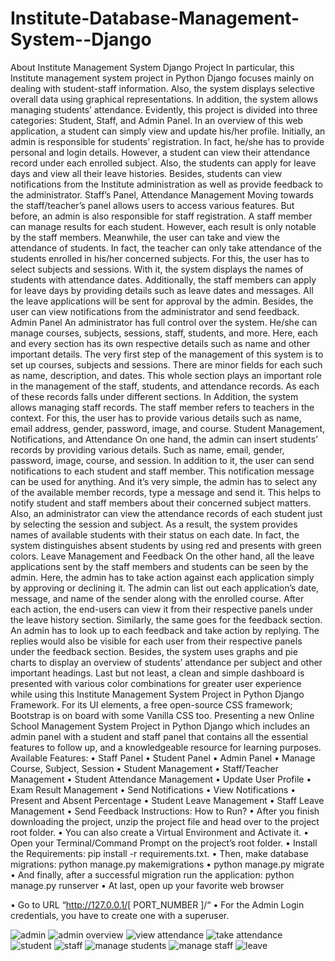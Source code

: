 # Institute-Database-Management-System--Django
About Institute Management System Django Project
In particular, this Institute management system project in Python Django focuses mainly on dealing with student-staff information. Also, the system displays selective overall data using graphical representations. In addition, the system allows managing students’ attendance. Evidently, this project is divided into three categories: Student, Staff, and Admin Panel. In an overview of this web application, a student can simply view and update his/her profile. Initially, an admin is responsible for students’ registration. In fact, he/she has to provide personal and login details. However, a student can view their attendance record under each enrolled subject. Also, the students can apply for leave days and view all their leave histories. Besides, students can view notifications from the Institute administration as well as provide feedback to the administrator.
Staff’s Panel, Attendance Management
Moving towards the staff/teacher’s panel allows users to access various features. But before, an admin is also responsible for staff registration. A staff member can manage results for each student. However, each result is only notable by the staff members. Meanwhile, the user can take and view the attendance of students. In fact, the teacher can only take attendance of the students enrolled in his/her concerned subjects. For this, the user has to select subjects and sessions. With it, the system displays the names of students with attendance dates. Additionally, the staff members can apply for leave days by providing details such as leave dates and messages. All the leave applications will be sent for approval by the admin. Besides, the user can view notifications from the administrator and send feedback.
Admin Panel
An administrator has full control over the system. He/she can manage courses, subjects, sessions, staff, students, and more. Here, each and every section has its own respective details such as name and other important details. The very first step of the management of this system is to set up courses, subjects and sessions. There are minor fields for each such as name, description, and dates. This whole section plays an important role in the management of the staff, students, and attendance records. As each of these records falls under different sections. In Addition, the system allows managing staff records. The staff member refers to teachers in the context. For this, the user has to provide various details such as name, email address, gender, password, image, and course.
Student Management, Notifications, and Attendance
On one hand, the admin can insert students’ records by providing various details. Such as name, email, gender, password, image, course, and session. In addition to it, the user can send notifications to each student and staff member. This notification message can be used for anything. And it’s very simple, the admin has to select any of the available member records, type a message and send it. This helps to notify student and staff members about their concerned subject matters. Also, an administrator can view the attendance records of each student just by selecting the session and subject. As a result, the system provides names of available students with their status on each date. In fact, the system distinguishes absent students by using red and presents with green colors.
Leave Management and Feedback
On the other hand, all the leave applications sent by the staff members and students can be seen by the admin. Here, the admin has to take action against each application simply by approving or declining it. The admin can list out each application’s date, message, and name of the sender along with the enrolled course. After each action, the end-users can view it from their respective panels under the leave history section. Similarly, the same goes for the feedback section. An admin has to look up to each feedback and take action by replying. The replies would also be visible for each user from their respective panels under the feedback section. Besides, the system uses graphs and pie charts to display an overview of students’ attendance per subject and other important headings.
Last but not least, a clean and simple dashboard is presented with various color combinations for greater user experience while using this Institute Management System Project in Python Django Framework. For its UI elements, a free open-source CSS framework; Bootstrap is on board with some Vanilla CSS too. Presenting a new Online School Management System Project in Python Django which includes an admin panel with a student and staff panel that contains all the essential features to follow up, and a knowledgeable resource for learning purposes.
Available Features:
•	Staff Panel
•	Student Panel
•	Admin Panel
•	Manage Course, Subject, Session
•	Student Management
•	Staff/Teacher Management
•	Student Attendance Management
•	Update User Profile
•	Exam Result Management
•	Send Notifications
•	View Notifications
•	Present and Absent Percentage
•	Student Leave Management
•	Staff Leave Management
•	Send Feedback
Instructions: How to Run?
•	After you finish downloading the project, unzip the project file and head over to the project root folder.
•	You can also create a Virtual Environment and Activate it.
•	Open your Terminal/Command Prompt on the project’s root folder.
•	Install the Requirements: pip install -r requirements.txt.
•	Then, make database migrations: python manage.py makemigrations
•	python manage.py migrate
•	And finally, after a successful migration run the application: python manage.py runserver
•	At last, open up your favorite web browser

•	Go to URL “http://127.0.0.1/[ PORT_NUMBER ]/“
•	For the Admin Login credentials, you have to create one with a superuser.

![admin](https://github.com/NatarajAdithya/Institute-Database-Management-System--Django/assets/81796579/d11d40d5-85e4-4806-a6cc-643d2c3b9d3c)
![admin overview](https://github.com/NatarajAdithya/Institute-Database-Management-System--Django/assets/81796579/3409c7be-a1fd-48e5-b16d-44f2703e1f5b)
![view attendance](https://github.com/NatarajAdithya/Institute-Database-Management-System--Django/assets/81796579/e38b13f0-62a9-46b3-984e-cb9a5855f1e5)
![take attendance](https://github.com/NatarajAdithya/Institute-Database-Management-System--Django/assets/81796579/601bd0ae-181a-4549-a670-50d1f393837b)
![student](https://github.com/NatarajAdithya/Institute-Database-Management-System--Django/assets/81796579/765207e0-fa8e-43a8-87f7-83c87c4e6cd0)
![staff](https://github.com/NatarajAdithya/Institute-Database-Management-System--Django/assets/81796579/4b5afa0d-bf37-474b-be0c-810fc0589a90)
![manage students](https://github.com/NatarajAdithya/Institute-Database-Management-System--Django/assets/81796579/2c6ab5fc-b2e1-47e1-8573-429056936267)
![manage staff](https://github.com/NatarajAdithya/Institute-Database-Management-System--Django/assets/81796579/7d97fede-e866-40ce-813e-2b17c8da097f)
![leave](https://github.com/NatarajAdithya/Institute-Database-Management-System--Django/assets/81796579/5859c414-b61f-4d60-a9ca-57ac394f7ceb)


